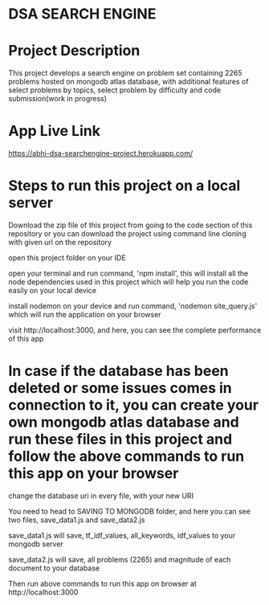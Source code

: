 # DSA SEARCH ENGINE

# Project Description
This project develops a search engine on problem set containing 2265 problems hosted on mongodb atlas database, with additional features of select problems by topics, select problem by difficulty and code submission(work in progress)

# App Live Link
https://abhi-dsa-searchengine-project.herokuapp.com/

# Steps to run this project on a local server

 Download the zip file of this project from going to the code section of this repository or you can download the project using command line cloning with given url on the repository

open this project folder on your IDE

open your terminal and run command, 'npm install', this will install all the node dependencies used in this project which will help you run the code easily on your local device

install nodemon on your device and run command, 'nodemon site_query.js' which will run the application on your browser

visit http://localhost:3000, and here, you can see the complete performance of this app

# In case if the database has been deleted or some issues comes in connection to it, you can create your own mongodb atlas database and run these files in this project and follow the above commands to run this app on your browser

change the database uri in every file, with your new URI

You need to head to SAVING TO MONGODB folder, and here you can see two files, save_data1.js and save_data2.js

save_data1.js will save, tf_idf_values, all_keywords, idf_values to your mongodb server

save_data2.js will save, all problems (2265)  and magnitude of each document to your database

Then run above commands to run this app on browser at http://localhost:3000

